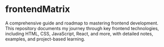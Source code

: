 # frontendMatrix
A comprehensive guide and roadmap to mastering frontend development. This repository documents my journey through key frontend technologies, including HTML, CSS, JavaScript, React, and more, with detailed notes, examples, and project-based learning.
